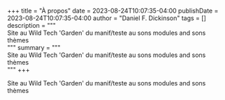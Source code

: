 +++
title = "À propos"
date = 2023-08-24T10:07:35-04:00
publishDate = 2023-08-24T10:07:35-04:00
author = "Daniel F. Dickinson"
tags = []
description = """\
Site au Wild Tech 'Garden' du manif/teste au sons modules and sons thèmes\
"""
summary = """\
Site au Wild Tech 'Garden' du manif/teste au sons modules and sons thèmes\
"""
+++

Site au Wild Tech 'Garden' du manif/teste au sons modules and sons thèmes
